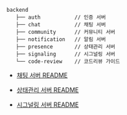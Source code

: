 ```
backend
   ├── auth           // 인증 서버
   ├── chat           // 채팅 서버
   ├── community      // 커뮤니티 서버
   ├── notification   // 알림 서버
   ├── presence       // 상태관리 서버
   ├── signaling      // 시그널링 서버
   └── code-review    // 코드리뷰 가이드
```

- [채팅 서버 README](https://github.com/stove-smooth/sgs-smooth/blob/develop/src/backend/chat/README.md)

- [상태관리 서버 README](https://github.com/stove-smooth/sgs-smooth/blob/develop/src/backend/presence/README.md)

- [시그널링 서버 README](https://github.com/stove-smooth/sgs-smooth/tree/develop/src/backend/signaling)
